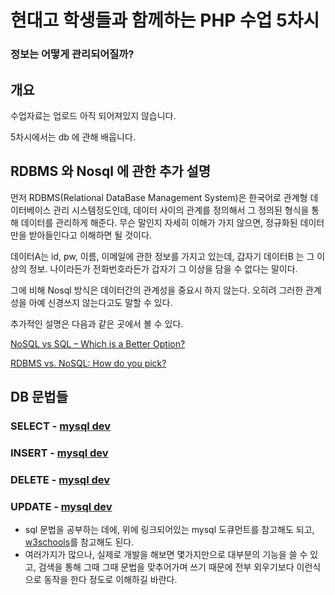 # 현대고 학생들과 함께하는 PHP 수업 5차시

### 정보는 어떻게 관리되어질까?

## 개요

수업자료는 업로드 아직 되어져있지 않습니다.

5차시에서는 db 에 관해 배웁니다.

## RDBMS 와 Nosql 에 관한 추가 설명

 먼저 RDBMS(Relational DataBase Management System)은 한국어로 관계형 데이터베이스 관리 시스템정도인데, 데이터 사이의 관계를 정의해서 그 정의된 형식을 통해 데이터를 관리하게 해준다. 무슨 말인지 자세히 이해가 가지 않으면, 정규화된 데이터만을 받아들인다고 이해하면 될 것이다. 

 데이터A는 id, pw, 이름, 이메일에 관한 정보를 가지고 있는데, 갑자기 데이터B 는 그 이상의 정보. 나이라든가 전화번호라든가 갑자기 그 이상을 담을 수 없다는 말이다.

 그에 비해 Nosql 방식은 데이터간의 관계성을 중요시 하지 않는다. 오히려 그러한 관계성을 아예 신경쓰지 않는다고도 말할 수 있다.

 추가적인 설명은 다음과 같은 곳에서 볼 수 있다.

 [NoSQL vs SQL – Which is a Better Option?](https://blog.udemy.com/nosql-vs-sql-2/)

 [RDBMS vs. NoSQL: How do you pick?](http://www.zdnet.com/article/rdbms-vs-nosql-how-do-you-pick/)

## DB 문법들

### SELECT - [mysql dev](http://dev.mysql.com/doc/refman/5.7/en/select.html)

### INSERT - [mysql dev](http://dev.mysql.com/doc/refman/5.7/en/insert.html)

### DELETE - [mysql dev](http://dev.mysql.com/doc/refman/5.7/en/delete.html)

### UPDATE - [mysql dev](http://dev.mysql.com/doc/refman/5.7/en/update.html)


* sql 문법을 공부하는 데에, 위에 링크되어있는 mysql 도큐먼트를 참고해도 되고, [w3schools](http://www.w3schools.com/sql/sql_syntax.asp)를 참고해도 된다.
* 여러가지가 많으나, 실제로 개발을 해보면 몇가지만으로 대부분의 기능을 쓸 수 있고, 검색을 통해 그때 그때 문법을 맞추어가며 쓰기 때문에 전부 외우기보다 이런식으로 동작을 한다 정도로 이해하길 바란다.